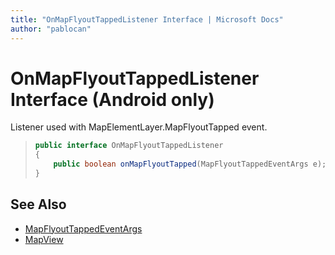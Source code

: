 ```yaml
---
title: "OnMapFlyoutTappedListener Interface | Microsoft Docs"
author: "pablocan"
---
```


# OnMapFlyoutTappedListener Interface (Android only)

Listener used with MapElementLayer.MapFlyoutTapped event.

>```java
> public interface OnMapFlyoutTappedListener
> {
>     public boolean onMapFlyoutTapped(MapFlyoutTappedEventArgs e);
> }
>```

## See Also

* [MapFlyoutTappedEventArgs](MapFlyoutTappedEventArgs-class.md)
* [MapView](../MapView-class.md)